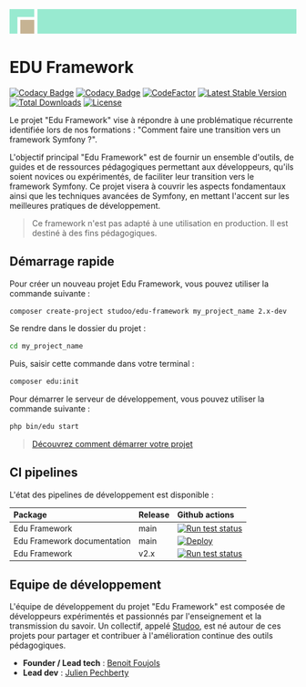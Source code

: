 ![separe](https://raw.githubusercontent.com/studoo-app/.github/main/profile/studoo-banner-logo.png)

# EDU Framework

[![Codacy Badge](https://app.codacy.com/project/badge/Grade/a15f20cbdf2743618efe54e2db39f605)](https://app.codacy.com/gh/studoo-app/edu-framework/dashboard?utm_source=gh&utm_medium=referral&utm_content=&utm_campaign=Badge_grade)
[![Codacy Badge](https://app.codacy.com/project/badge/Coverage/a15f20cbdf2743618efe54e2db39f605)](https://app.codacy.com/gh/studoo-app/edu-framework/dashboard?utm_source=gh&utm_medium=referral&utm_content=&utm_campaign=Badge_coverage)
[![CodeFactor](https://www.codefactor.io/repository/github/studoo-app/edu-framework/badge)](https://www.codefactor.io/repository/github/studoo-app/edu-framework)
[![Latest Stable Version](https://poser.pugx.org/studoo/edu-framework/v)](https://packagist.org/packages/studoo/edu-framework)
[![Total Downloads](https://poser.pugx.org/studoo/edu-framework/downloads)](https://packagist.org/packages/studoo/edu-framework)
[![License](https://poser.pugx.org/studoo/edu-framework/license)](https://packagist.org/packages/studoo/edu-framework)

Le projet "Edu Framework" vise à répondre à une problématique récurrente identifiée lors de nos formations : "Comment faire une transition vers un framework Symfony ?".

L'objectif principal "Edu Framework" est de fournir un ensemble d'outils, de guides et de ressources pédagogiques permettant aux développeurs, qu'ils soient novices ou expérimentés, de faciliter leur transition vers le framework Symfony. Ce projet visera à couvrir les aspects fondamentaux ainsi que les techniques avancées de Symfony, en mettant l'accent sur les meilleures pratiques de développement.

> Ce framework n'est pas adapté à une utilisation en production. Il est destiné à des fins pédagogiques.

## Démarrage rapide

Pour créer un nouveau projet Edu Framework, vous pouvez utiliser la commande suivante :
```bash
composer create-project studoo/edu-framework my_project_name 2.x-dev
```

Se rendre dans le dossier du projet :
```bash
cd my_project_name
```

Puis, saisir cette commande dans votre terminal :

````Bash 
composer edu:init
````

Pour démarrer le serveur de développement, vous pouvez utiliser la commande suivante :
```bash
php bin/edu start
```

> [Découvrez comment démarrer votre projet](https://studoo-app.github.io/edu-framework/)

## CI pipelines

L'état des pipelines de développement est disponible :

| Package  | Release | Github actions                                                                                                                                                     |
| :------- |:--------|:-------------------------------------------------------------------------------------------------------------------------------------------------------------------|
| Edu Framework | main    | [![Run test status](https://github.com/studoo-app/edu-framework/actions/workflows/testing.yml/badge.svg?branch=main)](https://github.com/studoo-app/edu-framework) |
| Edu Framework documentation | main    | [![Deploy](https://github.com/studoo-app/edu-framework-doc/actions/workflows/deploy.yml/badge.svg)](https://github.com/studoo-app/edu-framework-doc)               |
| Edu Framework | v2.x    | [![Run test status](https://github.com/studoo-app/edu-framework/actions/workflows/testing.yml/badge.svg?branch=2.x)](https://github.com/studoo-app/edu-framework)  |

## Equipe de développement
L'équipe de développement du projet "Edu Framework" est composée de développeurs expérimentés et passionnés par l'enseignement et la transmission du savoir. 
Un collectif, appelé [Studoo](https://github.com/studoo-app), est né autour de ces projets pour partager et contribuer à l'amélioration continue des outils pédagogiques.

- **Founder / Lead tech** : [Benoit Foujols](https://github.com/bfoujols)
- **Lead dev** : [Julien Pechberty](https://github.com/JPechberty)

